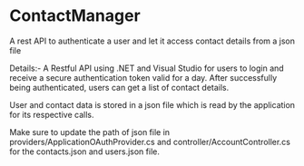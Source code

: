 # ContactManager
A rest API to authenticate a user and let it access contact details from a json file

Details:-
A Restful API using .NET and Visual Studio for users to login and receive a secure authentication token valid for a day.
After successfully being authenticated, users can get a list of contact details.

User and contact data is stored in a json file which is read by the application for its respective calls.

Make sure to update the path of json file in providers/ApplicationOAuthProvider.cs and controller/AccountController.cs for the contacts.json and users.json file.
